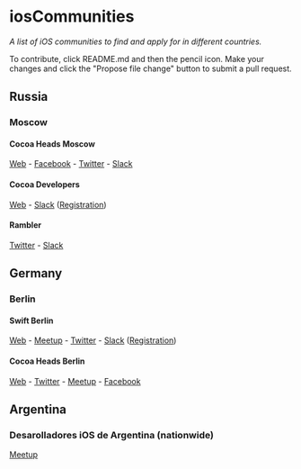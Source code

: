 # iosCommunities

*A list of iOS communities to find and apply for in different countries.*

To contribute, click README.md and then the pencil icon. Make your changes and click the "Propose file change" button to submit a pull request.

## Russia

### Moscow

#### Cocoa Heads Moscow

[Web](http://www.cocoaheads.ru) - [Facebook](https://www.facebook.com/cocoaheadsmsk) - [Twitter](https://twitter.com/cocoaheadsmsk) - [Slack](http://cocoa-developers.slack.com)

#### Cocoa Developers

[Web](http://cocoadevelopers.club) - [Slack](http://cocoa-developers.slack.com) ([Registration](http://cocoadevelopers.club/chat/))

#### Rambler

[Twitter](https://twitter.com/rambler_ios) - [Slack](https://cocoa-developers.slack.com/messages/rambler-ios/)

## Germany

### Berlin

#### Swift Berlin

[Web](http://swift.berlin) - [Meetup](http://www.meetup.com/swift-berlin/) - [Twitter](https://twitter.com/swiftberlin/) - [Slack](https://swiftberlin.slack.com) ([Registration](http://swift-berlin-slackin.herokuapp.com/))

#### Cocoa Heads Berlin

[Web](http://cocoaheads-berlin.org) - [Twitter](http://swift-berlin-slackin.herokuapp.com/) - [Meetup](http://www.meetup.com/Cocoaheads-Berlin/) - [Facebook](https://www.facebook.com/groups/cocoaheads.berlin/)


## Argentina

### Desarolladores iOS de Argentina (nationwide)

[Meetup](http://www.meetup.com/Desarrolladores-iOS-de-Argentina/)
